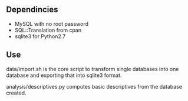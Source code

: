 ## Dependincies 

- MySQL with no root password
- SQL::Translation from cpan
- sqlite3 for Python2.7

## Use

data/import.sh is the core script to transform single databases into one database and exporting that into sqlite3 format.

analysis/descriptives.py computes basic descriptives from the database created.
